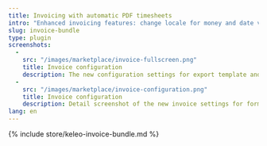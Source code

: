 ```yaml
---
title: Invoicing with automatic PDF timesheets
intro: "Enhanced invoicing features: change locale for money and date values, automatic timesheet proof PDF for new invoices."
slug: invoice-bundle
type: plugin
screenshots:
  - 
    src: "/images/marketplace/invoice-fullscreen.png"
    title: Invoice configuration
    description: The new configuration settings for export template and format language
  - 
    src: "/images/marketplace/invoice-configuration.png"
    title: Invoice configuration
    description: Detail screenshot of the new invoice settings for format language and export template
lang: en
---
```


{% include store/keleo-invoice-bundle.md %}
